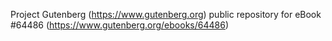 Project Gutenberg (https://www.gutenberg.org) public repository for
eBook #64486 (https://www.gutenberg.org/ebooks/64486)
